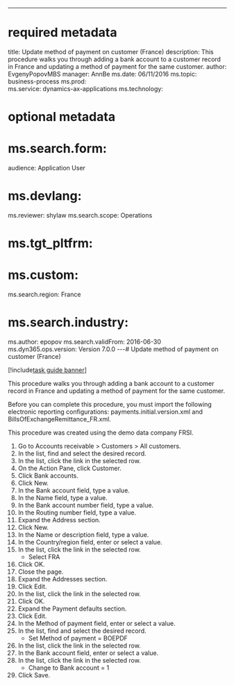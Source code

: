 --- 
# required metadata 
 
title: Update method of payment on customer (France)
description: This procedure walks you through adding a bank account to a customer record in France and updating a method of payment for the same customer. 
author: EvgenyPopovMBS
manager: AnnBe 
ms.date: 06/11/2016
ms.topic: business-process 
ms.prod:  
ms.service: dynamics-ax-applications 
ms.technology:  
 
# optional metadata 
 
# ms.search.form:   
audience: Application User 
# ms.devlang:  
ms.reviewer: shylaw
ms.search.scope: Operations 
# ms.tgt_pltfrm:  
# ms.custom:  
ms.search.region: France
# ms.search.industry: 
ms.author: epopov
ms.search.validFrom: 2016-06-30 
ms.dyn365.ops.version: Version 7.0.0 
---# Update method of payment on customer (France)

[!include[task guide banner](../../includes/task-guide-banner.md)]

This procedure walks you through adding a bank account to a customer record in France and updating a method of payment for the same customer.

Before you can complete this procedure, you must import the following electronic reporting configurations: payments.initial.version.xml and BillsOfExchangeRemittance_FR.xml.

This procedure was created using the demo data company FRSI.

1. Go to Accounts receivable > Customers > All customers.
2. In the list, find and select the desired record.
3. In the list, click the link in the selected row.
4. On the Action Pane, click Customer.
5. Click Bank accounts.
6. Click New.
7. In the Bank account field, type a value.
8. In the Name field, type a value.
9. In the Bank account number field, type a value.
10. In the Routing number field, type a value.
11. Expand the Address section.
12. Click New.
13. In the Name or description field, type a value.
14. In the Country/region field, enter or select a value.
15. In the list, click the link in the selected row.
    * Select FRA  
16. Click OK.
17. Close the page.
18. Expand the Addresses section.
19. Click Edit.
20. In the list, click the link in the selected row.
21. Click OK.
22. Expand the Payment defaults section.
23. Click Edit.
24. In the Method of payment field, enter or select a value.
25. In the list, find and select the desired record.
    * Set Method of payment = BOEPDF  
26. In the list, click the link in the selected row.
27. In the Bank account field, enter or select a value.
28. In the list, click the link in the selected row.
    * Change to Bank account = 1  
29. Click Save.

